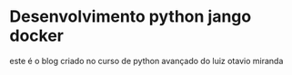 # Desenvolvimento python jango docker


este é o blog criado no
curso de python avançado do 
luiz otavio miranda


